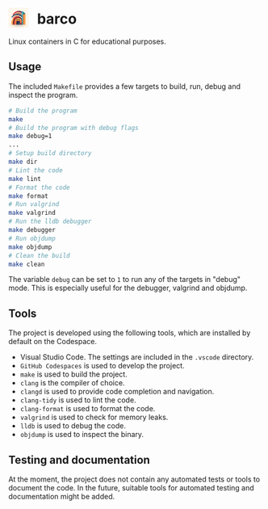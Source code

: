 # <img src="./docs/barco.png" style="width:40px;padding-right:10px;margin-bottom:-8px;"> barco

Linux containers in C for educational purposes.

## Usage

The included `Makefile` provides a few targets to build, run, debug and inspect the program.

```bash
# Build the program
make
# Build the program with debug flags
make debug=1
...
# Setup build directory
make dir
# Lint the code
make lint
# Format the code
make format
# Run valgrind
make valgrind
# Run the lldb debugger
make debugger
# Run objdump
make objdump
# Clean the build
make clean
```

The variable `debug` can be set to `1` to run any of the targets in "debug" mode. This is especially useful for the debugger, valgrind and objdump.

## Tools

The project is developed using the following tools, which are installed by default on the Codespace.

- Visual Studio Code. The settings are included in the `.vscode` directory.
- `GitHub Codespaces` is used to develop the project.
- `make` is used to build the project.
- `clang` is the compiler of choice.
- `clangd` is used to provide code completion and navigation.
- `clang-tidy` is used to lint the code.
- `clang-format` is used to format the code.
- `valgrind` is used to check for memory leaks.
- `lldb` is used to debug the code.
- `objdump` is used to inspect the binary.

## Testing and documentation

At the moment, the project does not contain any automated tests or tools to document the code.
In the future, suitable tools for automated testing and documentation might be added.
